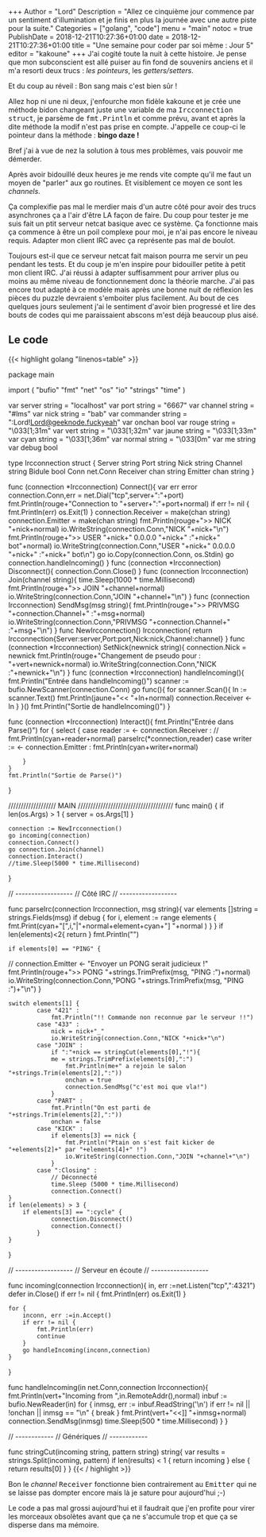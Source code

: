+++
Author = "Lord"
Description = "Allez ce cinquième jour commence par un sentiment d'illumination et je finis en plus la journée avec une autre piste pour la suite."
Categories = ["golang", "code"]
menu = "main"
notoc = true
PublishDate = 2018-12-21T10:27:36+01:00
date = 2018-12-21T10:27:36+01:00
title = "Une semaine pour coder par soi même : Jour 5"
editor = "kakoune"
+++
J'ai cogité toute la nuit à cette histoire.
Je pense que mon subconscient est allé puiser au fin fond de souvenirs anciens et il m'a resorti deux trucs : *les pointeurs*, les *getters/setters*.

Et du coup au réveil : Bon sang mais c'est bien sûr !

Allez hop ni une ni deux, j'enfourche mon fidèle kakoune et je crée une méthode bidon changeant juste une variable de ma <samp>Ircconnection struct</samp>, je parsème de <samp>fmt.Println</samp> et comme prévu, avant et après la dite méthode la modif n'est pas prise en compte.
J'appelle ce coup-ci le pointeur dans la méthode : **bingo daze !**

Bref j'ai à vue de nez la solution à tous mes problèmes, vais pouvoir me démerder.

Après avoir bidouillé deux heures je me rends vite compte qu'il me faut un moyen de "parler" aux go routines.
Et visiblement ce moyen ce sont les *channels*.

Ça complexifie pas mal le merdier mais d'un autre côté pour avoir des trucs asynchrones ça a l'air d'être LA façon de faire.
Du coup pour tester je me suis fait un ptit serveur netcat basique avec ce système.
Ça fonctionne mais ça commence à être un poil complexe pour moi, je n'ai pas encore le niveau requis.
Adapter mon client IRC avec ça représente pas mal de boulot.

Toujours est-il que ce serveur netcat fait maison pourra me servir un peu pendant les tests.
Et du coup je m'en inspire pour bidouiller petite à petit mon client IRC.
J'ai réussi à adapter suffisamment pour arriver plus ou moins au même niveau de fonctionnement donc la théorie marche.
J'ai pas encore tout adapté à ce modèle mais après une bonne nuit de réflexion les pièces du puzzle devraient s'emboiter plus facilement.
Au bout de ces quelques jours seulement j'ai le sentiment d'avoir bien progressé et lire des bouts de codes qui me paraissaient abscons m'est déjà beaucoup plus aisé.

## Le code

{{< highlight golang "linenos=table" >}}

package main

import (
	"bufio"
	"fmt"
	"net"
	"os"
	"io"
	"strings"
	"time"
    )

var server string = "localhost"
var port string = "6667"
var channel string = "#lms"
var nick string = "bab"
var commander string = ":Lord!Lord@geeknode.fuckyeah"
var onchan bool
var rouge string = "\033[1;31m"
var vert string = "\033[1;32m"
var jaune string = "\033[1;33m"
var cyan string = "\033[1;36m"
var normal string = "\033[0m"
var me string
var debug bool

type Ircconnection struct {
	Server		string
	Port		string
	Nick		string
	Channel		string
	Bidule		bool
	Conn		net.Conn
	Receiver	chan string
	Emitter		chan string
}

func (connection *Ircconnection) Connect(){
	var err error
	connection.Conn,err = net.Dial("tcp",server+":"+port)
	fmt.Println(rouge+"Connection to "+server+":"+port+normal)
	if err != nil {
		fmt.Println(err)
		os.Exit(1)
	}
	connection.Receiver = make(chan string)
	connection.Emitter  = make(chan string)
	fmt.Println(rouge+">> NICK "+nick+normal)
	io.WriteString(connection.Conn,"NICK "+nick+"\n")
	fmt.Println(rouge+">> USER "+nick+" 0.0.0.0 "+nick+" :"+nick+" bot"+normal)
	io.WriteString(connection.Conn,"USER "+nick+" 0.0.0.0 "+nick+" :"+nick+" bot\n")
	go io.Copy(connection.Conn, os.Stdin)
	go connection.handleIncoming()
}
func (connection *Ircconnection) Disconnect(){
	connection.Conn.Close()
}
func (connection Ircconnection) Join(channel string){
	time.Sleep(1000 * time.Millisecond)
	fmt.Println(rouge+">> JOIN "+channel+normal)
	io.WriteString(connection.Conn,"JOIN "+channel+"\n")
}
func (connection Ircconnection) SendMsg(msg string){
	fmt.Println(rouge+">> PRIVMSG "+connection.Channel+" :"+msg+normal)
	io.WriteString(connection.Conn,"PRIVMSG "+connection.Channel+" :"+msg+"\n")
}
func NewIrcconnection() Ircconnection{
	return Ircconnection{Server:server,Port:port,Nick:nick,Channel:channel}
}
func (connection *Ircconnection) SetNick(newnick string){
	connection.Nick = newnick
	fmt.Println(rouge+"Changement de pseudo pour : "+vert+newnick+normal)
	io.WriteString(connection.Conn,"NICK :"+newnick+"\n")
}
func (connection *Ircconnection) handleIncoming(){
	fmt.Println("Entrée dans handleIncoming()")
	scanner := bufio.NewScanner(connection.Conn)
	go func(){
		for scanner.Scan(){
			ln := scanner.Text()
			fmt.Println(jaune+"<< "+ln+normal)
			connection.Receiver <- ln
		}
	}()
	fmt.Println("Sortie de handleIncoming()")
}

func (connection *Ircconnection) Interact(){
	fmt.Println("Entrée dans Parse()")
	for {
		select {
			case reader := <- connection.Receiver :
//    				fmt.Println(cyan+reader+normal)
				parseIrc(*connection,reader)
			case writer := <- connection.Emitter :
    				fmt.Println(cyan+writer+normal)

		}
	}
	fmt.Println("Sortie de Parse()")
}

/////////////////// MAIN //////////////////////////////////////
func main() {
	if len(os.Args) > 1 {
		server = os.Args[1]
	}

	connection := NewIrcconnection()
	go incoming(connection)
	connection.Connect()
	go connection.Join(channel)
	connection.Interact()
	//time.Sleep(5000 * time.Millisecond)


}

// ------------------
// Côté IRC
// ------------------

func parseIrc(connection Ircconnection, msg string){
	var elements []string = strings.Fields(msg)
	if debug {
		for i, element := range elements {
			fmt.Print(cyan+"[",i,"|"+normal+element+cyan+"] "+normal )
		}
	}
	if len(elements)<2{
		return 
	}
	fmt.Println("")
	

	if elements[0] == "PING" {
//		connection.Emitter <- "Envoyer un PONG serait judicieux !"
		fmt.Println(rouge+">> PONG "+strings.TrimPrefix(msg, "PING :")+normal)
		io.WriteString(connection.Conn,"PONG "+strings.TrimPrefix(msg, "PING :")+"\n")
	}

	switch elements[1] {
        	case "421" :
        		fmt.Println("!! Commande non reconnue par le serveur !!")
        	case "433" :
        		nick = nick+"_"
        		io.WriteString(connection.Conn,"NICK "+nick+"\n")
        	case "JOIN" :
        		if ":"+nick == stringCut(elements[0],"!"){
				me = strings.TrimPrefix(elements[0],":")
        			fmt.Println(me+" a rejoin le salon "+strings.Trim(elements[2],":"))
        			onchan = true
        			connection.SendMsg("c'est moi que vla!")
        		}
        	case "PART" :
        		fmt.Println("On est parti de "+strings.Trim(elements[2],":"))
        		onchan = false
        	case "KICK" :
        		if elements[3] == nick {
        			fmt.Println("Ptain on s'est fait kicker de "+elements[2]+" par "+elements[4]+" !")
        			io.WriteString(connection.Conn,"JOIN "+channel+"\n")
        		}
        	case ":Closing" :
        		// Déconnecté
        		time.Sleep (5000 * time.Millisecond)
        		connection.Connect()
	}
	if len(elements) > 3 {
		if elements[3] == ":cycle" {
        		connection.Disconnect()
        		connection.Connect()
        	}
	}
}

// ------------------
// Serveur en écoute
// ------------------

func incoming(connection Ircconnection){
	in, err :=net.Listen("tcp",":4321")
	defer in.Close()
	if err != nil {
		fmt.Println(err)
		os.Exit(1)
	}

	for {
		inconn, err :=in.Accept()
		if err != nil {
			fmt.Println(err)
			continue
		}
		go handleIncoming(inconn,connection)
	}
}

func handleIncoming(in net.Conn,connection Ircconnection){
	fmt.Println(vert+"Incoming from ",in.RemoteAddr(),normal)
	inbuf := bufio.NewReader(in)
	for {
    		inmsg, err := inbuf.ReadString('\n')
    		if err != nil || !onchan || inmsg == "\n" {
			break
    		}
    		fmt.Print(vert+"<<]] "+inmsg+normal)
    		connection.SendMsg(inmsg)
		time.Sleep(500 * time.Millisecond)
	}
}

// ------------
//  Génériques
// ------------

func stringCut(incoming string, pattern string) string{
	var results = strings.Split(incoming, pattern)
	if len(results) < 1 {
		return incoming
	} else {
		return results[0]
	}
}
{{< / highlight >}}

Bon le *channel* <samp>Receiver</samp> fonctionne bien contrairement au <samp>Emitter</samp> qui ne se laisse pas dompter encore mais là je sature pour aujourd'hui ;-)

Le code a pas mal grossi aujourd'hui et il faudrait que j'en profite pour virer les morceaux obsolètes avant que ça ne s'accumule trop et que ça se disperse dans ma mémoire.
